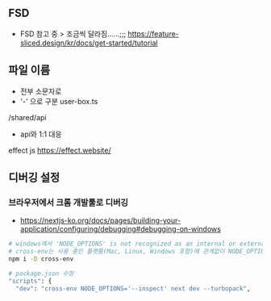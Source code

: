 ## FSD

- FSD 참고 중 > 조금씩 달라짐......;;;
  https://feature-sliced.design/kr/docs/get-started/tutorial

## 파일 이름

- 전부 소문자로
- '-' 으로 구분
  user-box.ts

/shared/api

- api와 1:1 대응

effect js
https://effect.website/

##

## 디버깅 설정

### 브라우저에서 크롬 개발툴로 디버깅

- https://nextjs-ko.org/docs/pages/building-your-application/configuring/debugging#debugging-on-windows

```bash
# windows에서 'NODE_OPTIONS' is not recognized as an internal or external ... 메세지와 함께 NODE_OPTIONS이 안될때
# cross-env는 사용 중인 플랫폼(Mac, Linux, Windows 포함)에 관계없이 NODE_OPTIONS 환경 변수를 설정하고 장치와 운영 체제 전반에 걸쳐 일관되게 디버깅할 수 있도록 해줍니다.
npm i -D cross-env

# package.json 수정
"scripts": {
  "dev": "cross-env NODE_OPTIONS='--inspect' next dev --turbopack",
```
